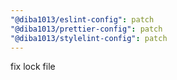 ```yaml
---
"@diba1013/eslint-config": patch
"@diba1013/prettier-config": patch
"@diba1013/stylelint-config": patch
---
```


fix lock file
